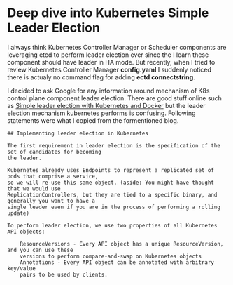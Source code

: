 # Deep dive into Kubernetes Simple Leader Election

I always think Kubernetes Controller Manager or Scheduler components are leveraging etcd to perform leader election ever since
the I learn these component should have leader in HA mode. But recently, when I tried to review Kubernetes Controller Manager
**config.yaml**  I suddenly noticed there is actualy no command flag for adding **ectd connectstring**. 

I decided to ask Google for any information around mechanism of K8s control plane component leader election. There are good
stuff online such as [Simple leader election with Kubernetes and Docker](https://kubernetes.io/blog/2016/01/simple-leader-election-with-kubernetes/)
but the leader election mechanism kubernetes performs is confusing. Following statements were what I copied from the 
formentioned blog. 

```
## Implementing leader election in Kubernetes

The first requirement in leader election is the specification of the set of candidates for becoming 
the leader. 

Kubernetes already uses Endpoints to represent a replicated set of pods that comprise a service, 
so we will re-use this same object. (aside: You might have thought that we would use 
ReplicationControllers, but they are tied to a specific binary, and generally you want to have a 
single leader even if you are in the process of performing a rolling update)

To perform leader election, we use two properties of all Kubernetes API objects:

    ResourceVersions - Every API object has a unique ResourceVersion, and you can use these 
    versions to perform compare-and-swap on Kubernetes objects
    Annotations - Every API object can be annotated with arbitrary key/value 
    pairs to be used by clients.

```
